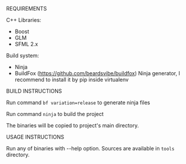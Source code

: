 REQUIREMENTS

C++ Libraries:
  * Boost
  * GLM
  * SFML 2.x

Build system:
  * Ninja
  * BuildFox (https://github.com/beardsvibe/buildfox) Ninja generator, I recommend to install it
    by pip inside virtualenv



BUILD INSTRUCTIONS

Run command `bf variation=release` to generate ninja files

Run command `ninja` to build the project

The binaries will be copied to project's main directory.



USAGE INSTRUCTIONS

Run any of binaries with --help option. Sources are available in `tools` directory.
